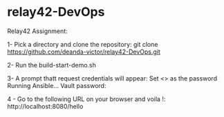 # relay42-DevOps
Relay42 Assignment:

1- Pick a directory and clone the repository:
git clone https://github.com/deanda-victor/relay42-DevOps.git

2- Run the build-start-demo.sh

3- A prompt thatt request credentials will appear: Set <<relay42>> as the password
Running Ansible...
Vault password: 

4 - Go to the following URL on your browser and voila !:
http://localhost:8080/hello

